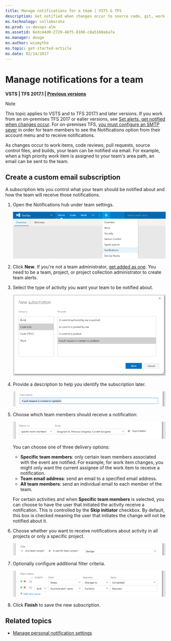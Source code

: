 ```yaml
---
title: Manage notifications for a team | VSTS & TFS
description: Get notified when changes occur to source code, git, work items, and builds when using Visual Studio Team Services (VSTS) and Team Foundation Server (TFS)
ms.technology: collaborate
ms.prod: vs-devops-alm
ms.assetid: 6edc44d0-2729-46f5-8108-c8a5160a6a7a
ms.manager: douge
ms.author: wismythe
ms.topic: get-started-article  
ms.date: 02/14/2017 
---
```


# Manage notifications for a team

<b>VSTS | TFS 2017.1 | [Previous versions](../work/track/alerts-and-notifications.md)</b> 

>[!NOTE]  
>This topic applies to VSTS and to TFS 2017.1 and later versions. If you work from an on-premises TFS 2017 or ealier versions, see [Set alerts, get notified when changes occur](../work/track/alerts-and-notifications.md). For on-premises TFS, [you must configure an SMTP sever](../tfs-server/admin/setup-customize-alerts.md) in order for team members to see the Notifications option from their account menu and to  receive notifications. 
 
As changes occur to work items, code reviews, pull requests, source control files, and builds, your team can be notified via email. For example, when a high priority work item is assigned to your team's area path, an email can be sent to the team.

## Create a custom email subscription

A subscription lets you control what your team should be notified about and how the team will receive those notifications.

1. Open the Notifications hub under team settings.
	
	![Notifications under settings menu](_img/team-notifications-settings-menu.png)

2. Click **New**. If you're not a team administrator, [get added as one](../work/scale/add-team-administrator.md). You need to be a team, project, or project collection administrator to create team alerts.
	
3. Select the type of activity you want your team to be notified about.
	
	![Select event category and template](_img/new-sub-page1.png)

4. Provide a description to help you identify the subscription later.

	![Select event category and template](_img/new-sub-description.png)

5. Choose which team members should receive a notification:

	![Select role](_img/new-sub-team-delivery-by-role.png)

   You can choose one of three delivery options:
   * **Specific team members**: only certain team members associated with the event are notified. For example, for work item changes, you might only want the current assignee of the work item to receive a notification.
   * **Team email address**: send an email to a specified email address.
   * **All team members**: send an individual email to each member of the team.

   For certain activities and when **Specific team members** is selected, you can choose to have the user that initiated the activity receive a notification. This is controlled by the **Skip initiator** checkbox. By default, this box is checked meaning the user that initiates the change will not be notified about it.

6. Choose whether you want to receive notifications about activity in all projects or only a specific project.

	![Select scope](_img/new-sub-scope.png)

7. Optionally configure additional filter criteria.

	![Select scope](_img/new-sub-filter-conditions.png)

7. Click **Finish** to save the new subscription.

## Related topics

- [Manage personal notification settings](./manage-personal-notifications.md)  


